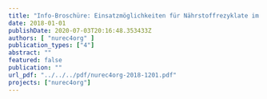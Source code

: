 ```yaml
---
title: "Info-Broschüre: Einsatzmöglichkeiten für Nährstoffrezyklate im Ökolandbau (Projekt nurec4org)"
date: 2018-01-01
publishDate: 2020-07-03T20:16:48.353433Z
authors: [ "nurec4org" ]
publication_types: ["4"]
abstract: ""
featured: false
publication: ""
url_pdf: "../../../pdf/nurec4org-2018-1201.pdf"
projects: ["nurec4org"]
---
```


